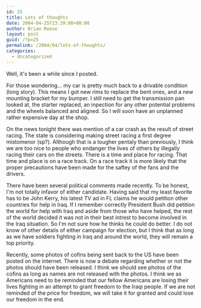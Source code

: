 ```yaml
---
id: 25
title: Lots of thoughts
date: 2004-04-25T23:39:00+00:00
author: Brian Reese
layout: post
guid: /?p=25
permalink: /2004/04/lots-of-thoughts/
categories:
  - Uncategorized
---
```

Well, it&apos;s been a while since I posted.

For those wondering&#8230; my car is pretty much back to a drivable condition (long story). This means I got new rims to replace the bent ones, and a new mounting bracket for my bumper. I still need to get the transmission pan looked at, the starter replaced, an inpection for any other potential problems and the wheels balanced and aligned. So I will soon have an unplanned rather expensive day at the shop.

On the news tonight there was mention of a car crash as the result of street racing. The state is considering making street racing a first degree mistomenor (sp?). Although that is a tougher pentaly than previously, I think we are too nice to people who endanger the lives of others by illegally racing their cars on the streets. There is a time and place for racing. That time and place is on a race track. On a race track it is more likely that the proper precautions have been made for the saftey of the fans and the drivers.

There have been several political comments made recently. To be honest, I&apos;m not totally infavor of either candidate. Having said that my least favorite has to be John Kerry, his latest TV ad in FL claims he would petition other countries for help in Iraq. If I remember correctly President Bush did petition the world for help with Iraq and aside from those who have helped, the rest of the world decided it was not in their best intrest to become involved in the Iraq situation. So I&apos;m not sure how he thinks he could do better. I do not know of other details of either campaign for election, but I think that as long as we have soldiers fighting in Iraq and around the world, they will remain a top priority.

Recently, some photos of cofins being sent back to the US have been posted on the internet. There is now a debate regarding whether or not the photos should have been released. I think we should see photos of the cofins as long as names are not released with the photos. I think we as Americans need to be reminded that our fellow Americans are losing their lives fighting in an attempt to grant freedom to the Iraqi people. If we are not reminded of the price for freedom, we will take it for granted and could lose our freedom in the end.